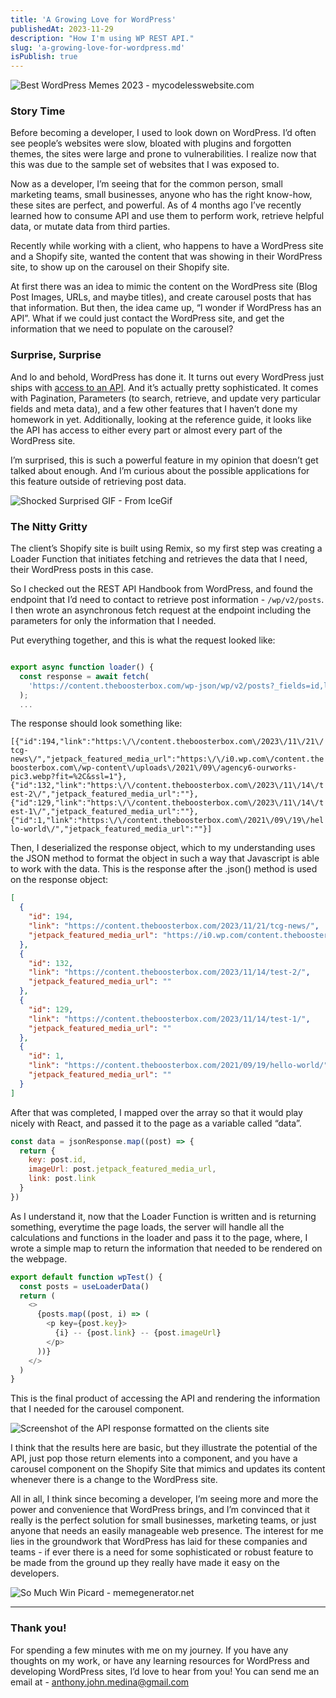 ```yaml
---
title: 'A Growing Love for WordPress'
publishedAt: 2023-11-29
description: "How I'm using WP REST API."
slug: 'a-growing-love-for-wordpress.md'
isPublish: true
---
```


![Best WordPress Memes 2023 - mycodelesswebsite.com](https://a4h6c5c5.rocketcdn.me/wp-content/uploads/2022/11/1-Developer-WordPress-Meme.jpg 'Best WordPress Memes 2023 - mycodelesswebsite.com')

### Story Time

Before becoming a developer, I used to look down on WordPress. I’d often see people’s websites were slow, bloated with plugins and forgotten themes, the sites were large and prone to vulnerabilities. I realize now that this was due to the sample set of websites that I was exposed to.

Now as a developer, I’m seeing that for the common person, small marketing teams, small businesses, anyone who has the right know-how, these sites are perfect, and powerful. As of 4 months ago I’ve recently learned how to consume API and use them to perform work, retrieve helpful data, or mutate data from third parties.

Recently while working with a client, who happens to have a WordPress site and a Shopify site, wanted the content that was showing in their WordPress site, to show up on the carousel on their Shopify site.

At first there was an idea to mimic the content on the WordPress site (Blog Post Images, URLs, and maybe titles), and create carousel posts that has that information. But then, the idea came up, “I wonder if WordPress has an API”. What if we could just contact the WordPress site, and get the information that we need to populate on the carousel?

### Surprise, Surprise

And lo and behold, WordPress has done it. It turns out every WordPress just ships with [access to an API](https://developer.wordpress.org/rest-api/). And it’s actually pretty sophisticated. It comes with Pagination, Parameters (to search, retrieve, and update very particular fields and meta data), and a few other features that I haven’t done my homework in yet. Additionally, looking at the reference guide, it looks like the API has access to either every part or almost every part of the WordPress site.

I’m surprised, this is such a powerful feature in my opinion that doesn’t get talked about enough. And I’m curious about the possible applications for this feature outside of retrieving post data.

![Shocked Surprised GIF - From IceGif](https://media.tenor.com/Y8xt6ZfmCyQAAAAC/shocked-surprised.gif 'Shocked Surprised GIF - From IceGif')

### The Nitty Gritty

The client’s Shopify site is built using Remix, so my first step was creating a Loader Function that initiates fetching and retrieves the data that I need, their WordPress posts in this case.

So I checked out the REST API Handbook from WordPress, and found the endpoint that I’d need to contact to retrieve post information - `/wp/v2/posts`. I then wrote an asynchronous fetch request at the endpoint including the parameters for only the information that I needed.

Put everything together, and this is what the request looked like:

```javascript

export async function loader() {
  const response = await fetch(
    'https://content.theboosterbox.com/wp-json/wp/v2/posts?_fields=id,link,jetpack_featured_media_url',
  );
  ...
```

The response should look something like:

`[{"id":194,"link":"https:\/\/content.theboosterbox.com\/2023\/11\/21\/tcg-news\/","jetpack_featured_media_url":"https:\/\/i0.wp.com\/content.theboosterbox.com\/wp-content\/uploads\/2021\/09\/agency6-ourworks-pic3.webp?fit=%2C&ssl=1"},{"id":132,"link":"https:\/\/content.theboosterbox.com\/2023\/11\/14\/test-2\/","jetpack_featured_media_url":""},{"id":129,"link":"https:\/\/content.theboosterbox.com\/2023\/11\/14\/test-1\/","jetpack_featured_media_url":""},{"id":1,"link":"https:\/\/content.theboosterbox.com\/2021\/09\/19\/hello-world\/","jetpack_featured_media_url":""}]`

Then, I deserialized the response object, which to my understanding uses the JSON method to format the object in such a way that Javascript is able to work with the data. This is the response after the .json() method is used on the response object:

```json
[
  {
    "id": 194,
    "link": "https://content.theboosterbox.com/2023/11/21/tcg-news/",
    "jetpack_featured_media_url": "https://i0.wp.com/content.theboosterbox.com/wp-content/uploads/2021/09/agency6-ourworks-pic3.webp?fit=%2C&ssl=1"
  },
  {
    "id": 132,
    "link": "https://content.theboosterbox.com/2023/11/14/test-2/",
    "jetpack_featured_media_url": ""
  },
  {
    "id": 129,
    "link": "https://content.theboosterbox.com/2023/11/14/test-1/",
    "jetpack_featured_media_url": ""
  },
  {
    "id": 1,
    "link": "https://content.theboosterbox.com/2021/09/19/hello-world/",
    "jetpack_featured_media_url": ""
  }
]
```

After that was completed, I mapped over the array so that it would play nicely with React, and passed it to the page as a variable called “data”.

```javascript
const data = jsonResponse.map((post) => {
  return {
    key: post.id,
    imageUrl: post.jetpack_featured_media_url,
    link: post.link
  }
})
```

As I understand it, now that the Loader Function is written and is returning something, everytime the page loads, the server will handle all the calculations and functions in the loader and pass it to the page, where, I wrote a simple map to return the information that needed to be rendered on the webpage.

```javascript
export default function wpTest() {
  const posts = useLoaderData()
  return (
    <>
      {posts.map((post, i) => (
        <p key={post.key}>
          {i} -- {post.link} -- {post.imageUrl}
        </p>
      ))}
    </>
  )
}
```

This is the final product of accessing the API and rendering the information that I needed for the carousel component.

![Screenshot of the API response formatted on the clients site](https://anthonyjmedina-portfolio-images.s3.us-east-2.amazonaws.com/a_growing_love_for_wordpress/wp_api_response.png 'Screenshot of the API response formatted on the clients site')

I think that the results here are basic, but they illustrate the potential of the API, just pop those return elements into a component, and you have a carousel component on the Shopify Site that mimics and updates its content whenever there is a change to the WordPress site.

All in all, I think since becoming a developer, I’m seeing more and more the power and convenience that WordPress brings, and I’m convinced that it really is the perfect solution for small businesses, marketing teams, or just anyone that needs an easily manageable web presence. The interest for me lies in the groundwork that WordPress has laid for these companies and teams - if ever there is a need for some sophisticated or robust feature to be made from the ground up they really have made it easy on the developers.

![So Much Win Picard - memegenerator.net](https://i.pinimg.com/550x/30/11/58/3011581476eb65b619ef86c761267a5b.jpg 'So Much Win Picard - memegenerator.net')

---

### Thank you!

For spending a few minutes with me on my journey. If you have any thoughts on my work, or have any learning resources for WordPress and developing WordPress sites, I’d love to hear from you! You can send me an email at - anthony.john.medina@gmail.com
